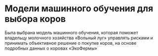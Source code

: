 # Модели машинного обучения для выбора коров

Была выбрана модель машинного обучения, которая поможет владельцу молочного хозяйства «Вольный луг» управлять рисками и принимать объективное решение о покупке коров, на основе подробных данных о коровах «ЭкоФермы»
